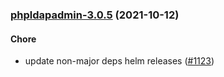 
<a name="phpldapadmin-3.0.5"></a>
### [phpldapadmin-3.0.5](https://github.com/truecharts/apps/compare/phpldapadmin-3.0.4...phpldapadmin-3.0.5) (2021-10-12)

#### Chore

* update non-major deps helm releases ([#1123](https://github.com/truecharts/apps/issues/1123))
